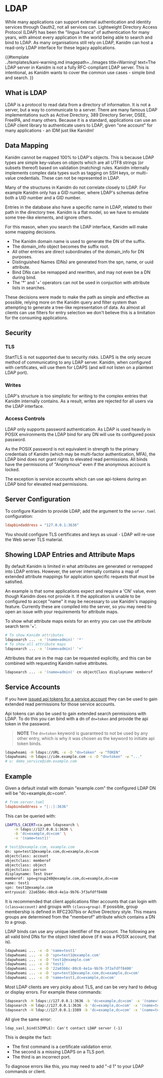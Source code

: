 # LDAP

While many applications can support external authentication and identity services through Oauth2,
not all services can. Lightweight Directory Access Protocol (LDAP) has been the "lingua franca" of
authentication for many years, with almost every application in the world being able to search and
bind to LDAP. As many organisations still rely on LDAP, Kanidm can host a read-only LDAP interface
for these legacy applications.

{{#template\
../templates/kani-warning.md imagepath=../images title=Warning! text=The LDAP server in Kanidm is
not a fully RFC-compliant LDAP server. This is intentional, as Kanidm wants to cover the common use
cases - simple bind and search. }}

## What is LDAP

LDAP is a protocol to read data from a directory of information. It is not a server, but a way to
communicate to a server. There are many famous LDAP implementations such as Active Directory, 389
Directory Server, DSEE, FreeIPA, and many others. Because it is a standard, applications can use an
LDAP client library to authenticate users to LDAP, given "one account" for many applications - an
IDM just like Kanidm!

## Data Mapping

Kanidm cannot be mapped 100% to LDAP's objects. This is because LDAP types are simple key-values on
objects which are all UTF8 strings (or subsets thereof) based on validation (matching) rules. Kanidm
internally implements complex data types such as tagging on SSH keys, or multi-value credentials.
These can not be represented in LDAP.

Many of the structures in Kanidm do not correlate closely to LDAP. For example Kanidm only has a GID
number, where LDAP's schemas define both a UID number and a GID number.

Entries in the database also have a specific name in LDAP, related to their path in the directory
tree. Kanidm is a flat model, so we have to emulate some tree-like elements, and ignore others.

For this reason, when you search the LDAP interface, Kanidm will make some mapping decisions.

- The Kanidm domain name is used to generate the DN of the suffix.
- The domain\_info object becomes the suffix root.
- All other entries are direct subordinates of the domain\_info for DN purposes.
- Distinguished Names (DNs) are generated from the spn, name, or uuid attribute.
- Bind DNs can be remapped and rewritten, and may not even be a DN during bind.
- The '\*' and '+' operators can not be used in conjuction with attribute lists in searches.

These decisions were made to make the path as simple and effective as possible, relying more on the
Kanidm query and filter system than attempting to generate a tree-like representation of data. As
almost all clients can use filters for entry selection we don't believe this is a limitation for the
consuming applications.

## Security

### TLS

StartTLS is not supported due to security risks. LDAPS is the only secure method of communicating to
any LDAP server. Kanidm, when configured with certificates, will use them for LDAPS (and will not
listen on a plaintext LDAP port).

### Writes

LDAP's structure is too simplistic for writing to the complex entries that Kanidm internally
contains. As a result, writes are rejected for all users via the LDAP interface.

### Access Controls

LDAP only supports password authentication. As LDAP is used heavily in POSIX environments the LDAP
bind for any DN will use its configured posix password.

As the POSIX password is not equivalent in strength to the primary credentials of Kanidm (which may
be multi-factor authentication, MFA), the LDAP bind does not grant rights to elevated read
permissions. All binds have the permissions of "Anonymous" even if the anonymous account is locked.

The exception is service accounts which can use api-tokens during an LDAP bind for elevated read
permissions.

## Server Configuration

To configure Kanidm to provide LDAP, add the argument to the `server.toml` configuration:

```toml
ldapbindaddress = "127.0.0.1:3636"
```

You should configure TLS certificates and keys as usual - LDAP will re-use the Web server TLS
material.

## Showing LDAP Entries and Attribute Maps

By default Kanidm is limited in what attributes are generated or remapped into LDAP entries.
However, the server internally contains a map of extended attribute mappings for application
specific requests that must be satisfied.

An example is that some applications expect and require a 'CN' value, even though Kanidm does not
provide it. If the application is unable to be configured to accept "name" it may be necessary to
use Kanidm's mapping feature. Currently these are compiled into the server, so you may need to open
an issue with your requirements for attribute maps.

To show what attribute maps exists for an entry you can use the attribute search term '+'.

```bash
# To show Kanidm attributes
ldapsearch ... -x '(name=admin)' '*'
# To show all attribute maps
ldapsearch ... -x '(name=admin)' '+'
```

Attributes that are in the map can be requested explicitly, and this can be combined with requesting
Kanidm native attributes.

```bash
ldapsearch ... -x '(name=admin)' cn objectClass displayname memberof
```

## Service Accounts

If you have
[issued api tokens for a service account](../accounts_and_groups.html#using-api-tokens-with-service-accounts)
they can be used to gain extended read permissions for those service accounts.

Api tokens can also be used to gain extended search permissions with LDAP. To do this you can bind
with a dn of `dn=token` and provide the api token in the password.

> **NOTE** The `dn=token` keyword is guaranteed to not be used by any other entry, which is why it
> was chosen as the keyword to initiate api token binds.

```bash
ldapwhoami -H ldaps://URL -x -D "dn=token" -w "TOKEN"
ldapwhoami -H ldaps://idm.example.com -x -D "dn=token" -w "..."
# u: demo_service@idm.example.com
```

## Example

Given a default install with domain "example.com" the configured LDAP DN will be
"dc=example,dc=com".

```toml
# from server.toml
ldapbindaddress = "[::]:3636"
```

This can be queried with:

```bash
LDAPTLS_CACERT=ca.pem ldapsearch \
    -H ldaps://127.0.0.1:3636 \
    -b 'dc=example,dc=com' \
    -x '(name=test1)'

# test1@example.com, example.com
dn: spn=test1@example.com,dc=example,dc=com
objectclass: account
objectclass: memberof
objectclass: object
objectclass: person
displayname: Test User
memberof: spn=group240@example.com,dc=example,dc=com
name: test1
spn: test1@example.com
entryuuid: 22a65b6c-80c8-4e1a-9b76-3f3afdff8400
```

It is recommended that client applications filter accounts that can login with `(class=account)` and
groups with `(class=group)`. If possible, group membership is defined in RFC2307bis or Active
Directory style. This means groups are determined from the "memberof" attribute which contains a DN
to a group.

LDAP binds can use any unique identifier of the account. The following are all valid bind DNs for
the object listed above (if it was a POSIX account, that is).

```bash
ldapwhoami ... -x -D 'name=test1'
ldapwhoami ... -x -D 'spn=test1@example.com'
ldapwhoami ... -x -D 'test1@example.com'
ldapwhoami ... -x -D 'test1'
ldapwhoami ... -x -D '22a65b6c-80c8-4e1a-9b76-3f3afdff8400'
ldapwhoami ... -x -D 'spn=test1@example.com,dc=example,dc=com'
ldapwhoami ... -x -D 'name=test1,dc=example,dc=com'
```

Most LDAP clients are very picky about TLS, and can be very hard to debug or display errors. For
example these commands:

```bash
ldapsearch -H ldaps://127.0.0.1:3636 -b 'dc=example,dc=com' -x '(name=test1)'
ldapsearch -H ldap://127.0.0.1:3636 -b 'dc=example,dc=com' -x '(name=test1)'
ldapsearch -H ldap://127.0.0.1:3389 -b 'dc=example,dc=com' -x '(name=test1)'
```

All give the same error:

```
ldap_sasl_bind(SIMPLE): Can't contact LDAP server (-1)
```

This is despite the fact:

- The first command is a certificate validation error.
- The second is a missing LDAPS on a TLS port.
- The third is an incorrect port.

To diagnose errors like this, you may need to add "-d 1" to your LDAP commands or client.
